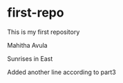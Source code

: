 # first-repo
This is my first repository

Mahitha Avula

Sunrises in East

Added another line according to part3
